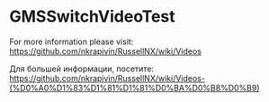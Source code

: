 # GMSSwitchVideoTest


For more information please visit: https://github.com/nkrapivin/RussellNX/wiki/Videos


Для большей информации, посетите: https://github.com/nkrapivin/RussellNX/wiki/Videos-(%D0%A0%D1%83%D1%81%D1%81%D0%BA%D0%B8%D0%B9)


